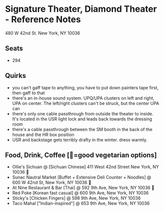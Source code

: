 # Signature Theater, Diamond Theater - Reference Notes
480 W 42nd St.
New York, NY 10036

## Seats
* 294

## Quirks
* you can't gaff tape to anything, you have to put down painters tape first, then gaff to that
* there's an in-house sound system. UPQ/UPA clusters on left and right, UPA on center. The left/right clusters can't be struck, but the center UPA can
* there's only one cable passthrough from outside the theater to inside. It's located in the USR light lock and leads back towards the dressing room
* there's a cable passthrough between the SM booth in the back of the house and the HR box position
* USR and backstage gets terribly drafty in the winter. dress warmly.


## Food, Drink, Coffee [🥬=good vegetarian options]
* Ollie's Sichuan @ [Sichuan Chinese] 411 West 42nd Street New York, NY 10036 🥬 
* Sunac Nautral Market [Buffet + Extensive Deli Counter + Noodles] @ 600 W 42nd St, New York, NY 10036 🥬
* At Nine Restaurant & Bar [Thai] @ 592 9th Ave, New York, NY 10036 🥬 
* Red Poke [Korean fast casual] @ 600 9th Ave, New York, NY 10036
* Sticky's [Chicken Fingers] @ 598 9th Ave, New York, NY 10036
* Taco Mahal ["Indian-inspired"] @ 653 9th Ave, New York, NY 10036 
